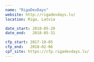 ```yaml
---
name: "RigaDevDays"
website: http://rigadevdays.lv/
location: Riga, Latvia

date_start: 2018-05-29
date_end:   2018-05-31

cfp_start: 2017-10-05
cfp_end:   2018-02-06
cpf_site: https://cfp.rigadevdays.lv/
---
```

